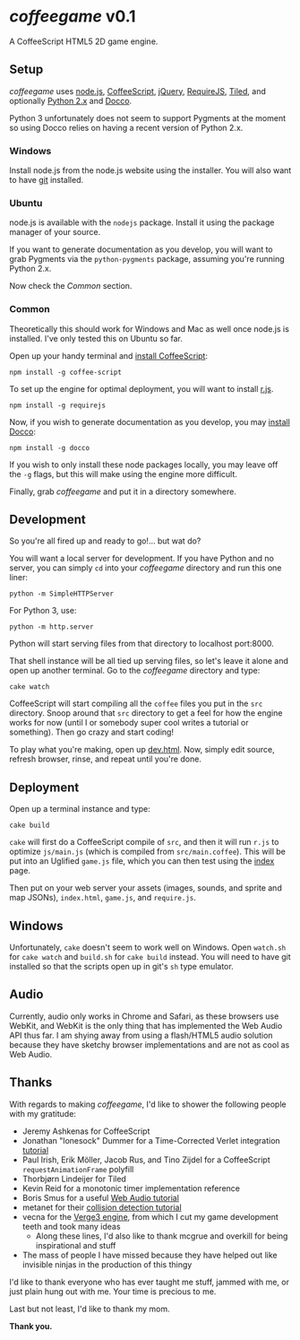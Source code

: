 *coffeegame* v0.1
=================

A CoffeeScript HTML5 2D game engine.

Setup
-----

*coffeegame* uses [node.js](http://nodejs.org/),
[CoffeeScript](http://coffeescript.org/),
[jQuery](http://jquery.com/),
[RequireJS](http://requirejs.org/),
[Tiled](http://www.mapeditor.org/), and optionally
[Python 2.x](http://python.org/) and
[Docco](http://jashkenas.github.com/docco/).

Python 3 unfortunately does not seem to support Pygments at the moment
so using Docco relies on having a recent version of Python 2.x.

### Windows

Install node.js from the node.js website using the installer. You will
also want to have [git](http://git-scm.com/downloads/) installed.

### Ubuntu

node.js is available with the `nodejs` package. Install it using the
package manager of your source.

If you want to generate documentation as you develop, you will want to
grab Pygments via the `python-pygments` package, assuming you're
running Python 2.x.

Now check the *Common* section.

### Common

Theoretically this should work for Windows and Mac as well once node.js
is installed. I've only tested this on Ubuntu so far.

Open up your handy terminal and
[install CoffeeScript](http://coffeescript.org/#installation):

    npm install -g coffee-script

To set up the engine for optimal deployment, you will want to install
[r.js](http://requirejs.org/docs/optimization.html#download).

    npm install -g requirejs

Now, if you wish to generate documentation as you develop, you may
[install Docco](http://jashkenas.github.com/docco/):

    npm install -g docco

If you wish to only install these node packages locally, you may leave
off the `-g` flags, but this will make using the engine more difficult.

Finally, grab *coffeegame* and put it in a directory somewhere.

Development
-----------

So you're all fired up and ready to go!... but wat do?

You will want a local server for development. If you have Python and no
server, you can simply `cd` into your *coffeegame* directory and run
this one liner:

    python -m SimpleHTTPServer

For Python 3, use:

    python -m http.server

Python will start serving files from that directory to localhost
port:8000.

That shell instance will be all tied up serving files, so let's leave
it alone and open up another terminal. Go to the *coffeegame* directory
and type:

    cake watch

CoffeeScript will start compiling all the `coffee` files you put in the
`src` directory. Snoop around that `src` directory to get a feel for
how the engine works for now (until I or somebody super cool writes a
tutorial or something). Then go crazy and start coding!

To play what you're making, open up
[dev.html](http://localhost:8000/dev.html). Now, simply edit source,
refresh browser, rinse, and repeat until you're done.

Deployment
----------

Open up a terminal instance and type:

    cake build

`cake` will first do a CoffeeScript compile of `src`, and then it will
run `r.js` to optimize `js/main.js` (which is compiled from
`src/main.coffee`). This will be put into an Uglified `game.js` file,
which you can then test using the [index](http://localhost:8000/) page.

Then put on your web server your assets (images, sounds, and sprite and
map JSONs), `index.html`, `game.js`, and `require.js`.

Windows
-------

Unfortunately, `cake` doesn't seem to work well on Windows. Open
`watch.sh` for `cake watch` and `build.sh` for `cake build` instead.
You will need to have git installed so that the scripts open up in
git's `sh` type emulator.

Audio
-----

Currently, audio only works in Chrome and Safari, as these browsers use
WebKit, and WebKit is the only thing that has implemented the Web Audio
API thus far. I am shying away from using a flash/HTML5 audio solution
because they have sketchy browser implementations and are not as cool
as Web Audio.

Thanks
------

With regards to making *coffeegame*, I'd like to shower the following
people with my gratitude:

*   Jeremy Ashkenas for CoffeeScript
*   Jonathan "lonesock" Dummer for a Time-Corrected Verlet
    integration [tutorial](http://lonesock.net/article/verlet.html)
*   Paul Irish, Erik Möller, Jacob Rus, and Tino Zijdel for a
    CoffeeScript `requestAnimationFrame` polyfill
*   Thorbjørn Lindeijer for Tiled
*   Kevin Reid for a monotonic timer implementation reference
*   Boris Smus for a useful [Web Audio tutorial](http://www.html5rocks.com/en/tutorials/webaudio/intro/)
*   metanet for their [collision detection tutorial](http://www.metanetsoftware.com/technique/tutorialA.html)
*   vecna for the [Verge3 engine](http://verge-rpg.com/), from which I
    cut my game development teeth and took many ideas
    +   Along these lines, I'd also like to thank mcgrue and overkill
        for being inspirational and stuff
*   The mass of people I have missed because they have helped out
    like invisible ninjas in the production of this thingy

I'd like to thank everyone who has ever taught me stuff, jammed with
me, or just plain hung out with me. Your time is precious to me.

Last but not least, I'd like to thank my mom.

**Thank you.**

